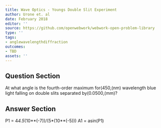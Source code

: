 ```yaml
---
title: Wave Optics - Youngs Double Slit Experiment
author: Urone et. al
date: February 2018
editor: ''
source: https://github.com/openwebwork/webwork-open-problem-library
type: ''
tags:
- anglewavelengthdiffraction
outcomes:
- TBD
assets: ''
---
```


## Question Section 

At what angle is the fourth-order maximum for(450,(nm) wavelength blue light falling on double slits separated by(0.0500,(mm)?



## Answer Section

P1 = 4*4.5*(10**(-7))/(5*(10**(-5)))
A1 = asin(P1)